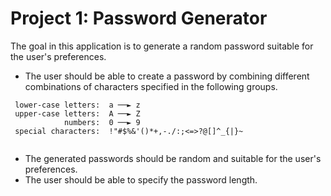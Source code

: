 # Project 1: Password Generator

The goal in this application is to generate a random password suitable for the user's preferences.
- The user should be able to create a password by combining different combinations of characters specified in the following groups.
```
 lower-case letters:  a ──► z
 upper-case letters:  A ──► Z
            numbers:  0 ──► 9
 special characters:  !"#$%&'()*+,-./:;<=>?@[]^_{|}~ 
 
```
- The generated passwords should be random and suitable for the user's preferences.
- The user should be able to specify the password length.
